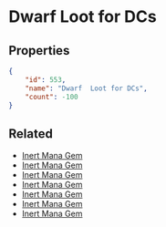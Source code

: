 # Dwarf  Loot for DCs

<no description available>

## Properties

```json
{
    "id": 553,
    "name": "Dwarf  Loot for DCs",
    "count": -100
}
```

## Related

- [Inert Mana Gem](../items/17218-inert-mana-gem.md)
- [Inert Mana Gem](../items/17219-inert-mana-gem.md)
- [Inert Mana Gem](../items/17220-inert-mana-gem.md)
- [Inert Mana Gem](../items/17221-inert-mana-gem.md)
- [Inert Mana Gem](../items/17222-inert-mana-gem.md)
- [Inert Mana Gem](../items/17223-inert-mana-gem.md)
- [Inert Mana Gem](../items/17224-inert-mana-gem.md)

